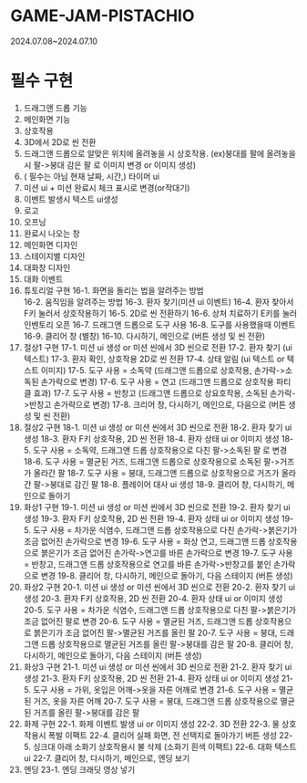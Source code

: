 # GAME-JAM-PISTACHIO
2024.07.08~2024.07.10
# 필수 구현
1. 드래그앤 드롭 기능
2. 메인화면 기능
3. 상호작용
4. 3D에서 2D로 씬 전환
5. 드래그앤 드롭으로 알맞은 위치에 올려놓을 시 상호작용.
(ex)붕대를 팔에 올려놓을시 팔->붕대 감은 팔 로 이미지 변경 or 이미지 생성)
6. ( 필수는 아님 현재 날짜, 시간,) 타이머 ui
7. 미션 ui + 미션 완료시 체크 표시로 변경(or작대기)
8. 이벤트 발생시 텍스트 ui생성
9. 로고
10. 오프닝
11. 완료시 나오는 창
12. 메인화면 디자인
13. 스테이지별 디자인
14. 대화창 디자인
15. 대화 이벤트
16. 튜토리얼 구현
16-1. 화면을 돌리는 법을 알려주는 방법<br>
16-2. 움직임을 알려주는 방법
16-3. 환자 찾기(미션 ui 이벤트)
16-4. 환자 찾아서 F키 눌러서 상호작용하기
16-5. 2D로 씬 전환하기
16-6. 상처 치료하기 E키를 눌러 인벤토리 오픈
16-7. 드래그앤 드롭으로 도구 사용
16-8. 도구를 사용했을때 이벤트
16-9. 클리어 창 (별창)
16-10. 다시하기, 메인으로 (버튼 생성 및 씬 전환)
17. 절상1 구현
17-1. 미션 ui 생성 or 미션 씬에서 3D 씬으로 전환
17-2. 환자 찾기 (ui 텍스트)
17-3. 환자 확인, 상호작용 2D로 씬 전환
17-4. 상태 알림 (ui 텍스트 or 텍스트 이미지)
17-5. 도구 사용 = 소독약 (드래그앤 드롭으로 상호작용, 손가락->소독된 손가락으로 변경)
17-6. 도구 사용 = 연고 (드래그앤 드롭으로 상호작용 파티클 효과)
17-7. 도구 사용 = 반창고 (드래그앤 드롭으로 상요호작용, 소독된 손가락->반창고 손가락으로 변경)
17-8. 크리어 창, 다시하기, 메인으로, 다음으로 (버튼 생성 및 씬 전환)
18. 절상2 구현
18-1. 미션 ui 생성 or 미션 씬에서 3D 씬으로 전환
18-2. 환자 찾기 ui 생성
18-3. 환자 F키 상호작용, 2D 씬 전환
18-4. 환자 상태 ui or 이미지 생성
18-5. 도구 사용 = 소독약, 드래그앤 드롭 상호작용으로 다친 팔->소독된 팔 로 변경
18-6. 도구 사용 = 멸균된 거즈, 드래그앤 드롭으로 상호작용으로 소독된 팔->거즈가 올라간 팔
18-7. 도구 사용 = 붕대, 드래그앤 드롭으로 상호작용으로 거즈가 올라간 팔->붕대로 감긴 팔
18-8. 플레이어 대사 ui 생성
18-9. 클리어 창, 다시하기, 메인으로 돌아기
19. 화상1 구현
19-1. 미션 ui 생성 or 미션 씬에서 3D 씬으로 전환
19-2. 환자 찾기 ui 생성
19-3. 환자 F키 상호작용, 2D 씬 전환
19-4. 환자 상태 ui or 이미지 생성
19-5. 도구 사용 = 차가운 식염수, 드래그앤 드롭 상호작용으로 다친 손가락->붉은기가 조금 없어진 손가락으로 변경
19-6. 도구 사용 = 화상 연고, 드래그앤 드롭 상호작용으로 붉은기가 조금 없어진 손가락->연고를 바른 손가락으로 변경
19-7. 도구 사용 = 반창고, 드래그앤 드롭 상호작용으로 연고를 바른 손가락->반창고를 붙인 손가락으로 변경
19-8. 클리어 창, 다시하기, 메인으로 돌아기, 다음 스테이지 (버튼 생성)
20. 화상2 구현
20-1. 미션 ui 생성 or 미션 씬에서 3D 씬으로 전환
20-2. 환자 찾기 ui 생성
20-3. 환자 F키 상호작용, 2D 씬 전환
20-4. 환자 상태 ui or 이미지 생성
20-5. 도구 사용 = 차가운 식염수, 드래그앤 드롭 상호작용으로 다친 팔->붉은기가 조금 없어진 팔로 변경
20-6. 도구 사용 = 멸균된 거즈, 드래그앤 드롭 상호작용으로 붉은기가 조금 없어진 팔->멸균된 거즈를 올린 팔
20-7. 도구 사용 = 붕대, 드래그앤 드롭 상호작용으로 멸균된 거즈를 올린 팔->붕대를 감은 팔
20-8. 클리어 창, 다시하기, 메인으로 돌아기, 다음 스테이지 (버튼 생성)
21. 화상3 구현
21-1. 미션 ui 생성 or 미션 씬에서 3D 씬으로 전환
21-2. 환자 찾기 ui 생성
21-3. 환자 F키 상호작용, 2D 씬 전환
21-4. 환자 상태 ui or 이미지 생성
21-5. 도구 사용 = 가위, 옷입은 어깨->옷을 자른 어깨로 변경
21-6. 도구 사용 = 멸균된 거즈, 옷을 자른 어깨
20-7. 도구 사용 = 붕대, 드래그앤 드롭 상호작용으로 멸균된 거즈를 올린 팔->붕대를 감은 팔
22. 화제 구현
22-1. 화제 이벤트 발생 ui or 이미지 생성
22-2. 3D 전환
22-3. 물 상호작용시 폭발 이팩트
22-4. 클리어 실패 화면, 전 선택지로 돌아가기 버튼 생성
22-5. 싱크대 아래 소화기 상호작용시 불 삭제 (소화기 흰색 이팩트)
22-6. 대화 텍스트 ui
22-7. 클리어 창, 다시하기, 메인으로, 엔딩 보기
23. 엔딩
23-1. 엔딩 크래딧 영상 넣기
